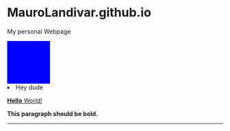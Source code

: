 # MauroLandivar.github.io
My personal Webpage
<html>


<head>
	<title> Mauro Landivar </title>
</head>


<body>
	
<div style="width: 100px; height: 100px; 
background-color: blue;
"></div>
<li>Hey dude</li>
<p><strong><u>Hello</strong> World!</u></p>
<p><b>This paragraph should be bold.</b></p>
<hr />
</body>

</html>
